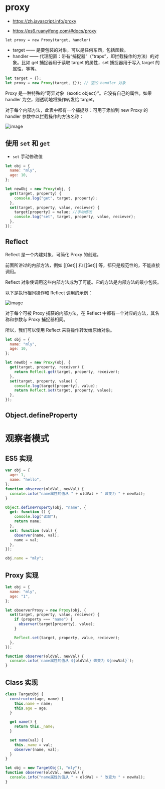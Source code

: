 # proxy

- https://zh.javascript.info/proxy

- https://es6.ruanyifeng.com/#docs/proxy

`let proxy = new Proxy(target, handler)`

- target —— 是要包装的对象，可以是任何东西，包括函数。
- handler —— 代理配置：带有“捕捉器”（“traps”，即拦截操作的方法）的对象。比如 get 捕捉器用于读取 target 的属性，set 捕捉器用于写入 target 的属性，等等。

```js
let target = {};
let proxy = new Proxy(target, {}); // 空的 handler 对象
```

Proxy 是一种特殊的“奇异对象（exotic object）”。它没有自己的属性。如果 handler 为空，则透明地将操作转发给 target。

对于每个内部方法，此表中都有一个捕捉器：可用于添加到 new Proxy 的 handler 参数中以拦截操作的方法名称：

![image](https://user-images.githubusercontent.com/33340988/110613771-9b13a700-81cc-11eb-8fb0-db56ad568d7f.png)

## 使用 `set` 和 `get`

- `set` 手动修改值

```js
let obj = {
  name: "mly",
  age: 10,
};

let newObj = new Proxy(obj, {
  get(target, property) {
    console.log("get", target, property);
  },
  set(target, property, value, reciever) {
    target[property] = value; //手动修改
    console.log("set", target, property, value, reciever);
  },
});
```

## Reflect

Reflect 是一个内建对象，可简化 Proxy 的创建。

前面所讲过的内部方法，例如 [[Get]] 和 [[Set]] 等，都只是规范性的，不能直接调用。

Reflect 对象使调用这些内部方法成为了可能。它的方法是内部方法的最小包装。

以下是执行相同操作和 Reflect 调用的示例：

![image](https://user-images.githubusercontent.com/33340988/111283554-38158a80-867a-11eb-9b05-2650f27a26ed.png)

对于每个可被 Proxy 捕获的内部方法，在 Reflect 中都有一个对应的方法，其名称和参数与 Proxy 捕捉器相同。

所以，我们可以使用 Reflect 来将操作转发给原始对象。

```js
let obj = {
  name: "mly",
  age: 10,
};

let newObj = new Proxy(obj, {
  get(target, property, receiver) {
    return Reflect.get(target, property, receiver);
  },
  set(target, property, value) {
    console.log(target[property], value);
    return Reflect.set(target, property, value);
  },
});
```

## Object.defineProperty

# 观察者模式

## ES5 实现

```js
var obj = {
  age: 1,
  name: "hello",
};
function observer(oldVal, newVal) {
  console.info("name属性的值从 " + oldVal + " 改变为 " + newVal);
}

Object.defineProperty(obj, "name", {
  get: function () {
    console.log("读取");
    return name;
  },
  set: function (val) {
    observer(name, val);
    name = val;
  },
});

obj.name = "mly";
```

## Proxy 实现

```js
let obj = {
  name: "mly",
  age: "1",
};

let observerProxy = new Proxy(obj, {
  set(target, property, value, reciever) {
    if (property === "name") {
      observer(target[property], value);
    }

    Reflect.set(target, property, value, reciever);
  },
});

function observer(oldVal, newVal) {
  console.info(`name属性的值从 ${oldVal} 改变为 ${newVal}`);
}
```

## Class 实现

```js
class TargetObj {
  constructor(age, name) {
    this.name = name;
    this.age = age;
  }

  get name() {
    return this._name;
  }

  set name(val) {
    this._name = val;
    observer(name, val);
  }
}

let obj = new TargetObj(1, "mly");
function observer(oldVal, newVal) {
  console.info("name属性的值从 " + oldVal + " 改变为 " + newVal);
}
```
